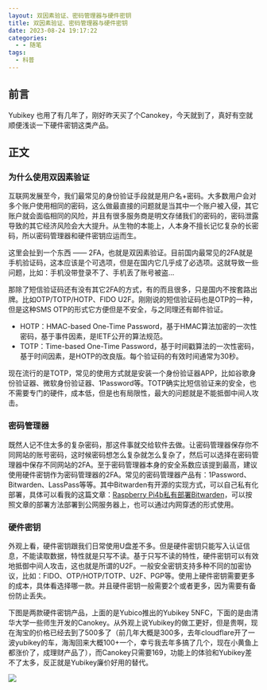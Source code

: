 ```yaml
---
layout: 双因素验证、密码管理器与硬件密钥
title: 双因素验证、密码管理器与硬件密钥
date: 2023-08-24 19:17:22
categories:
  - - 随笔
tags: 
  - 科普
---
```


## 前言

Yubikey 也用了有几年了，刚好昨天买了个Canokey，今天就到了，真好有空就顺便浅谈一下硬件密钥这类产品。

## 正文

### 为什么使用双因素验证

互联网发展至今，我们最常见的身份验证手段就是用户名+密码。大多数用户会对多个账户使用相同的密码，这么做最直接的问题就是当其中一个账户被入侵，其它账户就会面临相同的风险，并且有很多服务商是明文存储我们的密码的，密码泄露导致的其它经济风险会大大提升。从生物的本能上，人本身不擅长记忆复杂的长密码，所以密码管理器和硬件密钥应运而生。

这里会扯到一个东西 —— 2FA，也就是双因素验证。目前国内最常见的2FA就是手机验证码，这本应该是个可选项，但是在国内它几乎成了必选项。这就导致一些问题，比如：手机没带登录不了、手机丢了账号被盗...

那除了短信验证码还有没有其它2FA的方式，有的而且很多，只是国内不按套路出牌。比如OTP/TOTP/HOTP、FIDO U2F。刚刚说的短信验证码也是OTP的一种，但是这种SMS OTP的形式它方便但是不安全，与之同理还有邮件验证。

  - HOTP：HMAC-based One-Time Password，基于HMAC算法加密的一次性密码，基于事件因素，是IETF公开的算法规范。
  - TOTP：Time-based One-Time Password，基于时间戳算法的一次性密码，基于时间因素，是HOTP的改良版。每个验证码的有效时间通常为30秒。

现在流行的是TOTP，常见的使用方式就是安装一个身份验证器APP，比如谷歌身份验证器、微软身份验证器、1Password等。TOTP确实比短信验证来的安全，也不需要专门的硬件，成本低，但是也有局限性，最大的问题就是不能抵御中间人攻击。

### 密码管理器

既然人记不住太多的复杂密码，那这件事就交给软件去做。让密码管理器保存你不同网站的账号密码，这时候密码想怎么复杂就怎么复杂了，然后可以选择在密码管理器中保存不同网站的2FA。至于密码管理器本身的安全系数应该提到最高，建议使用硬件密钥作为密码管理器的2FA。常见的密码管理器产品有：1Password、Bitwarden、LassPass等等。其中Bitwarden有开源的实现方式，可以自己私有化部署，具体可以看我的这篇文章：[Raspberry Pi4b私有部署Bitwarden](https://www.taoidle.com/2022/04/09/Raspberry%20Pi4b%E7%A7%81%E6%9C%89%E9%83%A8%E7%BD%B2Bitwarden/ "Raspberry Pi4b私有部署Bitwarden")，可以按照文章的部署方法部署到公网服务器上，也可以通过内网穿透的形式使用。

### 硬件密钥

外观上看，硬件密钥跟我们日常使用U盘差不多。但是硬件密钥只能写入认证信息，不能读取数据，特性就是只写不读。基于只写不读的特性，硬件密钥可以有效地抵御中间人攻击，这也就是所谓的U2F。一般安全密钥支持多种不同的加密协议，比如：FIDO、OTP/HOTP/TOTP、U2F、PGP等。使用上硬件密钥需要更多的成本，具体看选择哪一款。并且硬件密钥一般需要2个或者更多，因为需要有备份防止丢失。

下图是两款硬件密钥产品，上面的是Yubico推出的Yubikey 5NFC，下面的是由清华大学一些师生开发的Canokey。从外观上说Yubikey的做工更好，但是贵啊，现在淘宝的价格已经去到了500多了（前几年大概是300多，去年cloudflare开了一波yubikey的车，海淘回来大概100+一个，幸亏我去年多搞了几个，现在小黄鱼上都涨价了，成理财产品了），而Canokey只需要169，功能上的体验和Yubikey差不了太多，反正就是Yubikey廉价好用的替代。

![](https://cdn.assets.taoidle.com/gh/taoidle/taoidle.github.io@master/assets/images/photo_2023-08-24_19-00-31.jpg)

